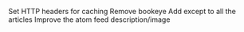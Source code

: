 Set HTTP headers for caching
Remove bookeye
Add except <!--more--> to all the articles
Improve the atom feed description/image
